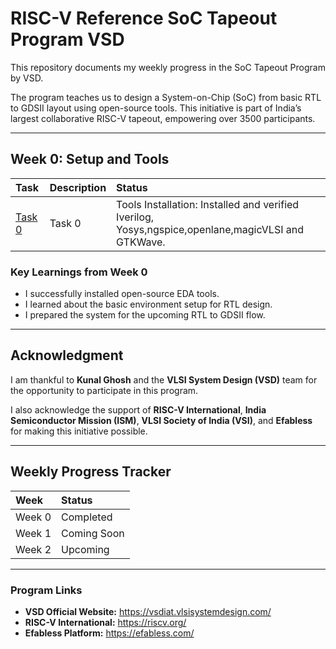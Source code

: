 # RISC-V Reference SoC Tapeout Program VSD

This repository documents my weekly progress in the SoC Tapeout Program by VSD.

The program teaches us to design a System-on-Chip (SoC) from basic RTL to GDSII layout using open-source tools. This initiative is part of India’s largest collaborative RISC-V tapeout, empowering over 3500 participants.

---

## Week 0: Setup and Tools

| Task | Description | Status |
| :--- | :--- | :--- |
[Task 0](week0/task0/install.md)| Task 0 | Tools Installation: Installed and verified Iverilog, Yosys,ngspice,openlane,magicVLSI and GTKWave. | Done |

### Key Learnings from Week 0
* I successfully installed open-source EDA tools.
* I learned about the basic environment setup for RTL design.
* I prepared the system for the upcoming RTL to GDSII flow.

---

## Acknowledgment

I am thankful to **Kunal Ghosh** and the **VLSI System Design (VSD)** team for the opportunity to participate in this program.

I also acknowledge the support of **RISC-V International**, **India Semiconductor Mission (ISM)**, **VLSI Society of India (VSI)**, and **Efabless** for making this initiative possible.

---

## Weekly Progress Tracker

| Week | Status |
| :--- | :--- |
| Week 0 | Completed |
| Week 1 | Coming Soon |
| Week 2 | Upcoming |

---

### Program Links

* **VSD Official Website:** https://vsdiat.vlsisystemdesign.com/
* **RISC-V International:** https://riscv.org/
* **Efabless Platform:** https://efabless.com/
